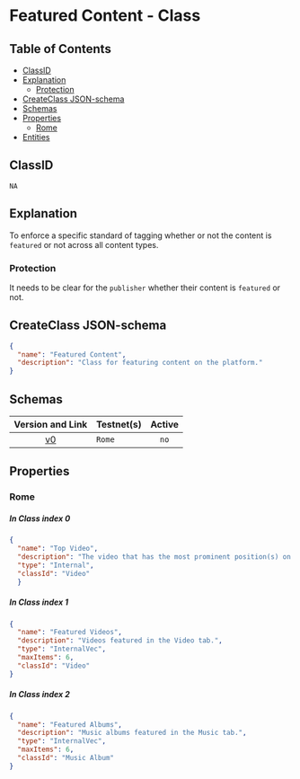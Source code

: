 Featured Content - Class
==========================

Table of Contents
----------------
<!-- TOC START min:1 max:3 link:true asterisk:false update:true -->
  - [ClassID](#classid)
  - [Explanation](#explanation)
    - [Protection](#protection)
  - [CreateClass JSON-schema](#createclass-json-schema)
  - [Schemas](#schemas)
  - [Properties](#properties)
    - [Rome](#rome)
  - [Entities](#entities)
<!-- TOC END -->

## ClassID
`NA`

## Explanation
To enforce a specific standard of tagging whether or not the content is `featured` or not across all content types.

### Protection

It needs to be clear for the `publisher` whether their content is `featured` or not.

## CreateClass JSON-schema
```json
{
  "name": "Featured Content",
  "description": "Class for featuring content on the platform."
}
```

## Schemas

|Version and Link                                           |   Testnet(s)     |Active|
|:---------------------------------------------------------:|------------------|:----:|
| [v0](../../schemas/general/featuredContent0.json)         | `Rome`           | `no` |

## Properties
### Rome
##### In Class index 0
```json
{
  "name": "Top Video",
  "description": "The video that has the most prominent position(s) on the platform.",
  "type": "Internal",
  "classId": "Video"
  }
```
##### In Class index 1
```json
{
  "name": "Featured Videos",
  "description": "Videos featured in the Video tab.",
  "type": "InternalVec",
  "maxItems": 6,
  "classId": "Video"
}
```
##### In Class index 2
```json
{
  "name": "Featured Albums",
  "description": "Music albums featured in the Music tab.",
  "type": "InternalVec",
  "maxItems": 6,
  "classId": "Music Album"
}

```
